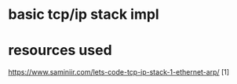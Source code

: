 # basic tcp/ip stack impl

# resources used
https://www.saminiir.com/lets-code-tcp-ip-stack-1-ethernet-arp/  [1]
